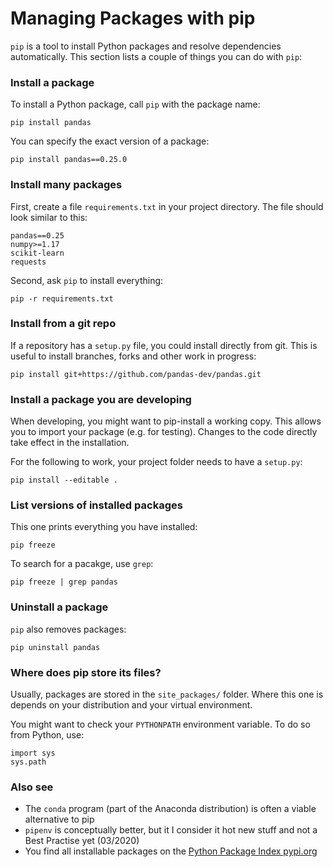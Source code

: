
# Managing Packages with pip

`pip` is a tool to install Python packages and resolve dependencies automatically. This section lists a couple of things you can do with `pip`:

### Install a package

To install a Python package, call `pip` with the package name:

    pip install pandas

You can specify the exact version of a package:

    pip install pandas==0.25.0


### Install many packages

First, create a file `requirements.txt` in your project directory. The file should look similar to this:

    pandas==0.25
    numpy>=1.17
    scikit-learn
    requests

Second, ask `pip` to install everything:

    pip -r requirements.txt


### Install from a git repo

If a repository has a `setup.py` file, you could install directly from git. This is useful to install branches, forks and other work in progress:

    pip install git+https://github.com/pandas-dev/pandas.git

### Install a package you are developing

When developing, you might want to pip-install a working copy. This allows you to import your package (e.g. for testing). Changes to the code directly take effect in the installation.

For the following to work, your project folder needs to have a `setup.py`:

    pip install --editable .

### List versions of installed packages

This one prints everything you have installed:

    pip freeze

To search for a pacakge, use `grep`:

    pip freeze | grep pandas

### Uninstall a package

`pip` also removes packages:

    pip uninstall pandas

### Where does pip store its files?

Usually, packages are stored in the `site_packages/` folder. Where this one is depends on your distribution and your virtual environment.

You might want to check your `PYTHONPATH` environment variable. To do so from Python, use:

    import sys
    sys.path

### Also see

* The `conda` program (part of the Anaconda distribution) is often a viable alternative to pip
* `pipenv` is conceptually better, but it I consider it hot new stuff and not a Best Practise yet (03/2020)
* You find all installable packages on the [Python Package Index pypi.org](http://pypi.org)
